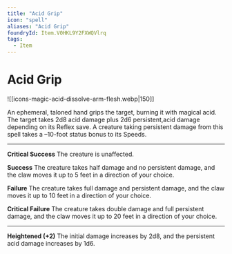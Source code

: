 ```yaml
---
title: "Acid Grip"
icon: "spell"
aliases: "Acid Grip"
foundryId: Item.V0HKL9Y2FXWQVlrq
tags:
  - Item
---
```


# Acid Grip
![[icons-magic-acid-dissolve-arm-flesh.webp|150]]

An ephemeral, taloned hand grips the target, burning it with magical acid. The target takes 2d8 acid damage plus 2d6 persistent,acid damage depending on its Reflex save. A creature taking persistent damage from this spell takes a –10-foot status bonus to its Speeds.

* * *

**Critical Success** The creature is unaffected.

**Success** The creature takes half damage and no persistent damage, and the claw moves it up to 5 feet in a direction of your choice.

**Failure** The creature takes full damage and persistent damage, and the claw moves it up to 10 feet in a direction of your choice.

**Critical Failure** The creature takes double damage and full persistent damage, and the claw moves it up to 20 feet in a direction of your choice.

* * *

**Heightened (+2)** The initial damage increases by 2d8, and the persistent acid damage increases by 1d6.
